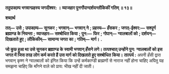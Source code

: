 **तदुपाकण्र्य भगवान्प्रहस्य जगदीश्वर: ।** **व्याजहार पुनर्गोपान्दर्शयन्लौकिकीं गतिम् ॥ १३॥** 

**शब्दार्थ** 

**तत्—** **उसे** **; उपाकण्र्य—** **सुनकर** **; भगवान्—** **भगवान् ने** **; प्रहस्य—** **हँसकर** **; जगत्-ईश्वर:—** **सश्पूर्ण ब्रह्माण्ड के नियन्ता** **;** **व्याजहार—** **सश्बोधित किया** **; पुन:—** **फिर** **; गोपान्—** **ग्वालबालों को** **; दर्शयन्—** **दिखलाते हुए** **; लौकिकीम्—** **सामान्य जगत** **का** **; गतिम्—** **मार्ग।** **.** 

**जो कुछ हुआ था उसे सुनकर ब्रह्माण्ड के स्वामी भगवान् हँसने लगे। तत्पश्चात् उन्होंने पुन:** **ग्वालबालों को इस जगत में जिस तरह लोग कर्म करते हैं उस मार्ग को दिखलाते हुए सश्बोधित** **किया।** **तात्पर्य :** अपनी हँसी द्वारा भगवान् कृष्ण ने ग्वालबालों को इंगित किया कि उन्हें कर्मकाण्डी ब्राह्मणों से नाराज नहीं होना चाहिए अपितु यह समझना चाहिए कि माँगने वाले को प्राय: भीख नहीं दी जाती।  